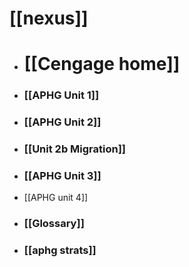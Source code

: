 # [[nexus]]

- # [[Cengage home]]

- ### [[APHG Unit 1]]
- ### [[APHG Unit 2]]
- ### [[Unit 2b Migration]]
- ### [[APHG Unit 3]]
- [[APHG unit 4]]

- ### [[Glossary]]
- ### [[aphg strats]]


